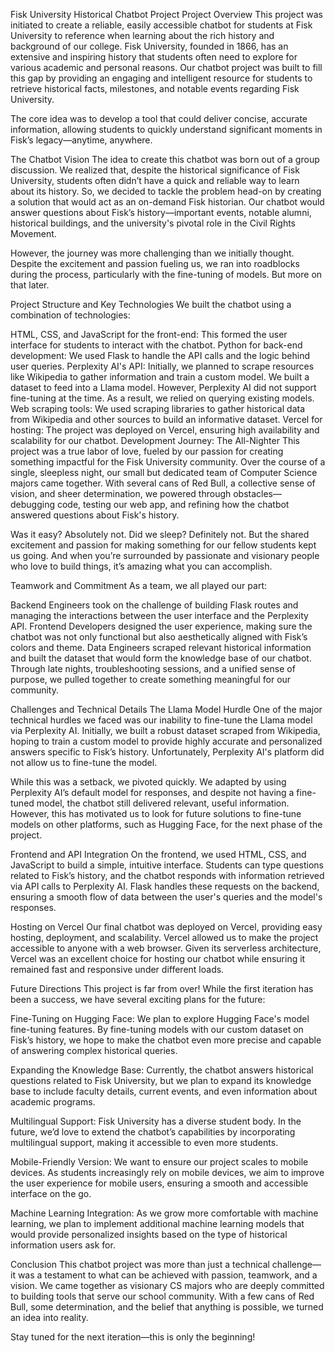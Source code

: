 Fisk University Historical Chatbot Project
Project Overview
This project was initiated to create a reliable, easily accessible chatbot for students at Fisk University to reference when learning about the rich history and background of our college. Fisk University, founded in 1866, has an extensive and inspiring history that students often need to explore for various academic and personal reasons. Our chatbot project was built to fill this gap by providing an engaging and intelligent resource for students to retrieve historical facts, milestones, and notable events regarding Fisk University.

The core idea was to develop a tool that could deliver concise, accurate information, allowing students to quickly understand significant moments in Fisk’s legacy—anytime, anywhere.

The Chatbot Vision
The idea to create this chatbot was born out of a group discussion. We realized that, despite the historical significance of Fisk University, students often didn’t have a quick and reliable way to learn about its history. So, we decided to tackle the problem head-on by creating a solution that would act as an on-demand Fisk historian. Our chatbot would answer questions about Fisk’s history—important events, notable alumni, historical buildings, and the university's pivotal role in the Civil Rights Movement.

However, the journey was more challenging than we initially thought. Despite the excitement and passion fueling us, we ran into roadblocks during the process, particularly with the fine-tuning of models. But more on that later.

Project Structure and Key Technologies
We built the chatbot using a combination of technologies:

HTML, CSS, and JavaScript for the front-end: This formed the user interface for students to interact with the chatbot.
Python for back-end development: We used Flask to handle the API calls and the logic behind user queries.
Perplexity AI's API: Initially, we planned to scrape resources like Wikipedia to gather information and train a custom model. We built a dataset to feed into a Llama model. However, Perplexity AI did not support fine-tuning at the time. As a result, we relied on querying existing models.
Web scraping tools: We used scraping libraries to gather historical data from Wikipedia and other sources to build an informative dataset.
Vercel for hosting: The project was deployed on Vercel, ensuring high availability and scalability for our chatbot.
Development Journey: The All-Nighter
This project was a true labor of love, fueled by our passion for creating something impactful for the Fisk University community. Over the course of a single, sleepless night, our small but dedicated team of Computer Science majors came together. With several cans of Red Bull, a collective sense of vision, and sheer determination, we powered through obstacles—debugging code, testing our web app, and refining how the chatbot answered questions about Fisk's history.

Was it easy? Absolutely not. Did we sleep? Definitely not. But the shared excitement and passion for making something for our fellow students kept us going. And when you’re surrounded by passionate and visionary people who love to build things, it’s amazing what you can accomplish.

Teamwork and Commitment
As a team, we all played our part:

Backend Engineers took on the challenge of building Flask routes and managing the interactions between the user interface and the Perplexity API.
Frontend Developers designed the user experience, making sure the chatbot was not only functional but also aesthetically aligned with Fisk’s colors and theme.
Data Engineers scraped relevant historical information and built the dataset that would form the knowledge base of our chatbot.
Through late nights, troubleshooting sessions, and a unified sense of purpose, we pulled together to create something meaningful for our community.

Challenges and Technical Details
The Llama Model Hurdle
One of the major technical hurdles we faced was our inability to fine-tune the Llama model via Perplexity AI. Initially, we built a robust dataset scraped from Wikipedia, hoping to train a custom model to provide highly accurate and personalized answers specific to Fisk’s history. Unfortunately, Perplexity AI's platform did not allow us to fine-tune the model.

While this was a setback, we pivoted quickly. We adapted by using Perplexity AI’s default model for responses, and despite not having a fine-tuned model, the chatbot still delivered relevant, useful information. However, this has motivated us to look for future solutions to fine-tune models on other platforms, such as Hugging Face, for the next phase of the project.

Frontend and API Integration
On the frontend, we used HTML, CSS, and JavaScript to build a simple, intuitive interface. Students can type questions related to Fisk’s history, and the chatbot responds with information retrieved via API calls to Perplexity AI. Flask handles these requests on the backend, ensuring a smooth flow of data between the user's queries and the model's responses.

Hosting on Vercel
Our final chatbot was deployed on Vercel, providing easy hosting, deployment, and scalability. Vercel allowed us to make the project accessible to anyone with a web browser. Given its serverless architecture, Vercel was an excellent choice for hosting our chatbot while ensuring it remained fast and responsive under different loads.

Future Directions
This project is far from over! While the first iteration has been a success, we have several exciting plans for the future:

Fine-Tuning on Hugging Face: We plan to explore Hugging Face's model fine-tuning features. By fine-tuning models with our custom dataset on Fisk’s history, we hope to make the chatbot even more precise and capable of answering complex historical queries.

Expanding the Knowledge Base: Currently, the chatbot answers historical questions related to Fisk University, but we plan to expand its knowledge base to include faculty details, current events, and even information about academic programs.

Multilingual Support: Fisk University has a diverse student body. In the future, we’d love to extend the chatbot’s capabilities by incorporating multilingual support, making it accessible to even more students.

Mobile-Friendly Version: We want to ensure our project scales to mobile devices. As students increasingly rely on mobile devices, we aim to improve the user experience for mobile users, ensuring a smooth and accessible interface on the go.

Machine Learning Integration: As we grow more comfortable with machine learning, we plan to implement additional machine learning models that would provide personalized insights based on the type of historical information users ask for.

Conclusion
This chatbot project was more than just a technical challenge—it was a testament to what can be achieved with passion, teamwork, and a vision. We came together as visionary CS majors who are deeply committed to building tools that serve our school community. With a few cans of Red Bull, some determination, and the belief that anything is possible, we turned an idea into reality.

Stay tuned for the next iteration—this is only the beginning!

